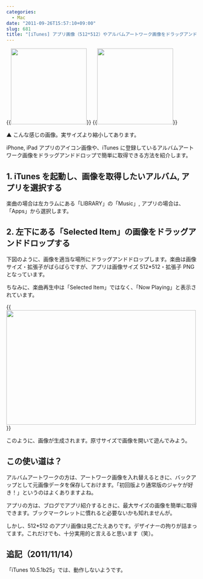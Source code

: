 ```yaml
---
categories:
  - Mac
date: "2011-09-26T15:57:10+09:00"
slug: 681
title: "[iTunes] アプリ画像（512*512）やアルバムアートワーク画像をドラッグアンドドロップで簡単に取得する"
---
```


{{<img alt="" src="/images/2011/09/0681_1.jpg" width="200" height="200">}} {{<img alt="" src="/images/2011/09/0681_2.png" width="200" height="200">}}

▲ こんな感じの画像。実サイズより縮小してあります。

iPhone, iPad アプリのアイコン画像や、iTunes に登録しているアルバムアートワーク画像をドラッグアンドドロップで簡単に取得できる方法を紹介します。

## 1. iTunes を起動し、画像を取得したいアルバム, アプリを選択する

楽曲の場合は左カラムにある「LIBRARY」の「Music」, アプリの場合は、「Apps」から選択します。

## 2. 左下にある「Selected Item」の画像をドラッグアンドドロップする

下図のように、画像を適当な場所にドラッグアンドドロップします。楽曲は画像サイズ・拡張子がばらばらですが、アプリは画像サイズ 512\*512・拡張子 PNG となっています。

ちなみに、楽曲再生中は「Selected Item」ではなく、「Now Playing」と表示されています。

{{<img alt="" src="/images/2011/09/0681_3.png" width="500" height="302">}}

このように、画像が生成されます。原寸サイズで画像を開いて遊んでみよう。

## この使い道は？

アルバムアートワークの方は、アートワーク画像を入れ替えるときに、バックアップとして元画像データを保存しておけます。「初回版より通常版のジャケが好き！」というのはよくありますよね。

アプリの方は、ブログでアプリ紹介するときに、最大サイズの画像を簡単に取得できます。ブックマークレットに慣れると必要ないかも知れませんが。

しかし、512\*512 のアプリ画像は見ごたえありです。デザイナーの拘りが詰まってます。これだけでも、十分実用的と言えると思います（笑）。

## 追記（2011/11/14）

「iTunes 10.5.1b25」では、動作しないようです。

